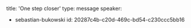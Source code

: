 title: 'One step closer'
type: message
speaker:
  - sebastian-bukowski
id: 20287c4b-c20d-469c-bd54-c230ccc5bb16
